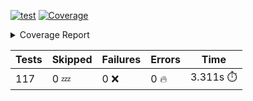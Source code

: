 [![test](https://github.com/rcmdnk/homebrew-file/actions/workflows/test.yml/badge.svg)](https://github.com/rcmdnk/homebrew-file/actions/workflows/test.yml)
<a href="https://github.com/rcmdnk/homebrew-file/blob/b8216fcf992a39dcf947575b6c449b3e92011319/README.md"><img alt="Coverage" src="https://img.shields.io/badge/Coverage-28%25-red.svg" /></a><details><summary>Coverage Report </summary><table><tr><th>File</th><th>Stmts</th><th>Miss</th><th>Cover</th><th>Missing</th></tr><tbody><tr><td colspan="5"><b>bin</b></td></tr><tr><td>&nbsp; &nbsp;<a href="https://github.com/rcmdnk/homebrew-file/blob/b8216fcf992a39dcf947575b6c449b3e92011319/bin/brew-file">brew-file</a></td><td>1984</td><td>1431</td><td>28%</td><td><a href="https://github.com/rcmdnk/homebrew-file/blob/b8216fcf992a39dcf947575b6c449b3e92011319/bin/brew-file#L229">229</a>, <a href="https://github.com/rcmdnk/homebrew-file/blob/b8216fcf992a39dcf947575b6c449b3e92011319/bin/brew-file#L240">240</a>, <a href="https://github.com/rcmdnk/homebrew-file/blob/b8216fcf992a39dcf947575b6c449b3e92011319/bin/brew-file#L254">254</a>, <a href="https://github.com/rcmdnk/homebrew-file/blob/b8216fcf992a39dcf947575b6c449b3e92011319/bin/brew-file#L265-L267">265&ndash;267</a>, <a href="https://github.com/rcmdnk/homebrew-file/blob/b8216fcf992a39dcf947575b6c449b3e92011319/bin/brew-file#L395-L402">395&ndash;402</a>, <a href="https://github.com/rcmdnk/homebrew-file/blob/b8216fcf992a39dcf947575b6c449b3e92011319/bin/brew-file#L405-L429">405&ndash;429</a>, <a href="https://github.com/rcmdnk/homebrew-file/blob/b8216fcf992a39dcf947575b6c449b3e92011319/bin/brew-file#L446-L449">446&ndash;449</a>, <a href="https://github.com/rcmdnk/homebrew-file/blob/b8216fcf992a39dcf947575b6c449b3e92011319/bin/brew-file#L454-L455">454&ndash;455</a>, <a href="https://github.com/rcmdnk/homebrew-file/blob/b8216fcf992a39dcf947575b6c449b3e92011319/bin/brew-file#L463">463</a>, <a href="https://github.com/rcmdnk/homebrew-file/blob/b8216fcf992a39dcf947575b6c449b3e92011319/bin/brew-file#L483">483</a>, <a href="https://github.com/rcmdnk/homebrew-file/blob/b8216fcf992a39dcf947575b6c449b3e92011319/bin/brew-file#L485">485</a>, <a href="https://github.com/rcmdnk/homebrew-file/blob/b8216fcf992a39dcf947575b6c449b3e92011319/bin/brew-file#L487">487</a>, <a href="https://github.com/rcmdnk/homebrew-file/blob/b8216fcf992a39dcf947575b6c449b3e92011319/bin/brew-file#L504-L508">504&ndash;508</a>, <a href="https://github.com/rcmdnk/homebrew-file/blob/b8216fcf992a39dcf947575b6c449b3e92011319/bin/brew-file#L521-L526">521&ndash;526</a>, <a href="https://github.com/rcmdnk/homebrew-file/blob/b8216fcf992a39dcf947575b6c449b3e92011319/bin/brew-file#L536">536</a>, <a href="https://github.com/rcmdnk/homebrew-file/blob/b8216fcf992a39dcf947575b6c449b3e92011319/bin/brew-file#L546-L547">546&ndash;547</a>, <a href="https://github.com/rcmdnk/homebrew-file/blob/b8216fcf992a39dcf947575b6c449b3e92011319/bin/brew-file#L549">549</a>, <a href="https://github.com/rcmdnk/homebrew-file/blob/b8216fcf992a39dcf947575b6c449b3e92011319/bin/brew-file#L553-L557">553&ndash;557</a>, <a href="https://github.com/rcmdnk/homebrew-file/blob/b8216fcf992a39dcf947575b6c449b3e92011319/bin/brew-file#L575-L589">575&ndash;589</a>, <a href="https://github.com/rcmdnk/homebrew-file/blob/b8216fcf992a39dcf947575b6c449b3e92011319/bin/brew-file#L596">596</a>, <a href="https://github.com/rcmdnk/homebrew-file/blob/b8216fcf992a39dcf947575b6c449b3e92011319/bin/brew-file#L635-L643">635&ndash;643</a>, <a href="https://github.com/rcmdnk/homebrew-file/blob/b8216fcf992a39dcf947575b6c449b3e92011319/bin/brew-file#L646-L650">646&ndash;650</a>, <a href="https://github.com/rcmdnk/homebrew-file/blob/b8216fcf992a39dcf947575b6c449b3e92011319/bin/brew-file#L653-L669">653&ndash;669</a>, <a href="https://github.com/rcmdnk/homebrew-file/blob/b8216fcf992a39dcf947575b6c449b3e92011319/bin/brew-file#L675-L699">675&ndash;699</a>, <a href="https://github.com/rcmdnk/homebrew-file/blob/b8216fcf992a39dcf947575b6c449b3e92011319/bin/brew-file#L706-L719">706&ndash;719</a>, <a href="https://github.com/rcmdnk/homebrew-file/blob/b8216fcf992a39dcf947575b6c449b3e92011319/bin/brew-file#L722-L730">722&ndash;730</a>, <a href="https://github.com/rcmdnk/homebrew-file/blob/b8216fcf992a39dcf947575b6c449b3e92011319/bin/brew-file#L733-L735">733&ndash;735</a>, <a href="https://github.com/rcmdnk/homebrew-file/blob/b8216fcf992a39dcf947575b6c449b3e92011319/bin/brew-file#L738-L743">738&ndash;743</a>, <a href="https://github.com/rcmdnk/homebrew-file/blob/b8216fcf992a39dcf947575b6c449b3e92011319/bin/brew-file#L746-L950">746&ndash;950</a>, <a href="https://github.com/rcmdnk/homebrew-file/blob/b8216fcf992a39dcf947575b6c449b3e92011319/bin/brew-file#L981">981</a>, <a href="https://github.com/rcmdnk/homebrew-file/blob/b8216fcf992a39dcf947575b6c449b3e92011319/bin/brew-file#L1029">1029</a>, <a href="https://github.com/rcmdnk/homebrew-file/blob/b8216fcf992a39dcf947575b6c449b3e92011319/bin/brew-file#L1042">1042</a>, <a href="https://github.com/rcmdnk/homebrew-file/blob/b8216fcf992a39dcf947575b6c449b3e92011319/bin/brew-file#L1076-L1077">1076&ndash;1077</a>, <a href="https://github.com/rcmdnk/homebrew-file/blob/b8216fcf992a39dcf947575b6c449b3e92011319/bin/brew-file#L1084">1084</a>, <a href="https://github.com/rcmdnk/homebrew-file/blob/b8216fcf992a39dcf947575b6c449b3e92011319/bin/brew-file#L1104-L1107">1104&ndash;1107</a>, <a href="https://github.com/rcmdnk/homebrew-file/blob/b8216fcf992a39dcf947575b6c449b3e92011319/bin/brew-file#L1113-L1129">1113&ndash;1129</a>, <a href="https://github.com/rcmdnk/homebrew-file/blob/b8216fcf992a39dcf947575b6c449b3e92011319/bin/brew-file#L1133-L1146">1133&ndash;1146</a>, <a href="https://github.com/rcmdnk/homebrew-file/blob/b8216fcf992a39dcf947575b6c449b3e92011319/bin/brew-file#L1149-L1153">1149&ndash;1153</a>, <a href="https://github.com/rcmdnk/homebrew-file/blob/b8216fcf992a39dcf947575b6c449b3e92011319/bin/brew-file#L1182">1182</a>, <a href="https://github.com/rcmdnk/homebrew-file/blob/b8216fcf992a39dcf947575b6c449b3e92011319/bin/brew-file#L1188">1188</a>, <a href="https://github.com/rcmdnk/homebrew-file/blob/b8216fcf992a39dcf947575b6c449b3e92011319/bin/brew-file#L1191">1191</a>, <a href="https://github.com/rcmdnk/homebrew-file/blob/b8216fcf992a39dcf947575b6c449b3e92011319/bin/brew-file#L1206-L1221">1206&ndash;1221</a>, <a href="https://github.com/rcmdnk/homebrew-file/blob/b8216fcf992a39dcf947575b6c449b3e92011319/bin/brew-file#L1247-L1257">1247&ndash;1257</a>, <a href="https://github.com/rcmdnk/homebrew-file/blob/b8216fcf992a39dcf947575b6c449b3e92011319/bin/brew-file#L1260-L1263">1260&ndash;1263</a>, <a href="https://github.com/rcmdnk/homebrew-file/blob/b8216fcf992a39dcf947575b6c449b3e92011319/bin/brew-file#L1266-L1270">1266&ndash;1270</a>, <a href="https://github.com/rcmdnk/homebrew-file/blob/b8216fcf992a39dcf947575b6c449b3e92011319/bin/brew-file#L1276">1276</a>, <a href="https://github.com/rcmdnk/homebrew-file/blob/b8216fcf992a39dcf947575b6c449b3e92011319/bin/brew-file#L1278-L1283">1278&ndash;1283</a>, <a href="https://github.com/rcmdnk/homebrew-file/blob/b8216fcf992a39dcf947575b6c449b3e92011319/bin/brew-file#L1287-L1292">1287&ndash;1292</a>, <a href="https://github.com/rcmdnk/homebrew-file/blob/b8216fcf992a39dcf947575b6c449b3e92011319/bin/brew-file#L1300-L1324">1300&ndash;1324</a>, <a href="https://github.com/rcmdnk/homebrew-file/blob/b8216fcf992a39dcf947575b6c449b3e92011319/bin/brew-file#L1328">1328</a>, <a href="https://github.com/rcmdnk/homebrew-file/blob/b8216fcf992a39dcf947575b6c449b3e92011319/bin/brew-file#L1331">1331</a>, <a href="https://github.com/rcmdnk/homebrew-file/blob/b8216fcf992a39dcf947575b6c449b3e92011319/bin/brew-file#L1335">1335</a>, <a href="https://github.com/rcmdnk/homebrew-file/blob/b8216fcf992a39dcf947575b6c449b3e92011319/bin/brew-file#L1342-L1371">1342&ndash;1371</a>, <a href="https://github.com/rcmdnk/homebrew-file/blob/b8216fcf992a39dcf947575b6c449b3e92011319/bin/brew-file#L1374-L1396">1374&ndash;1396</a>, <a href="https://github.com/rcmdnk/homebrew-file/blob/b8216fcf992a39dcf947575b6c449b3e92011319/bin/brew-file#L1401-L1413">1401&ndash;1413</a>, <a href="https://github.com/rcmdnk/homebrew-file/blob/b8216fcf992a39dcf947575b6c449b3e92011319/bin/brew-file#L1416-L1421">1416&ndash;1421</a>, <a href="https://github.com/rcmdnk/homebrew-file/blob/b8216fcf992a39dcf947575b6c449b3e92011319/bin/brew-file#L1426-L1474">1426&ndash;1474</a>, <a href="https://github.com/rcmdnk/homebrew-file/blob/b8216fcf992a39dcf947575b6c449b3e92011319/bin/brew-file#L1477-L1510">1477&ndash;1510</a>, <a href="https://github.com/rcmdnk/homebrew-file/blob/b8216fcf992a39dcf947575b6c449b3e92011319/bin/brew-file#L1515-L1546">1515&ndash;1546</a>, <a href="https://github.com/rcmdnk/homebrew-file/blob/b8216fcf992a39dcf947575b6c449b3e92011319/bin/brew-file#L1549-L1633">1549&ndash;1633</a>, <a href="https://github.com/rcmdnk/homebrew-file/blob/b8216fcf992a39dcf947575b6c449b3e92011319/bin/brew-file#L1636-L1644">1636&ndash;1644</a>, <a href="https://github.com/rcmdnk/homebrew-file/blob/b8216fcf992a39dcf947575b6c449b3e92011319/bin/brew-file#L1658">1658</a>, <a href="https://github.com/rcmdnk/homebrew-file/blob/b8216fcf992a39dcf947575b6c449b3e92011319/bin/brew-file#L1663">1663</a>, <a href="https://github.com/rcmdnk/homebrew-file/blob/b8216fcf992a39dcf947575b6c449b3e92011319/bin/brew-file#L1668-L1711">1668&ndash;1711</a>, <a href="https://github.com/rcmdnk/homebrew-file/blob/b8216fcf992a39dcf947575b6c449b3e92011319/bin/brew-file#L1715-L1834">1715&ndash;1834</a>, <a href="https://github.com/rcmdnk/homebrew-file/blob/b8216fcf992a39dcf947575b6c449b3e92011319/bin/brew-file#L1838-L1872">1838&ndash;1872</a>, <a href="https://github.com/rcmdnk/homebrew-file/blob/b8216fcf992a39dcf947575b6c449b3e92011319/bin/brew-file#L1876-L1892">1876&ndash;1892</a>, <a href="https://github.com/rcmdnk/homebrew-file/blob/b8216fcf992a39dcf947575b6c449b3e92011319/bin/brew-file#L1897-L1966">1897&ndash;1966</a>, <a href="https://github.com/rcmdnk/homebrew-file/blob/b8216fcf992a39dcf947575b6c449b3e92011319/bin/brew-file#L1971-L1997">1971&ndash;1997</a>, <a href="https://github.com/rcmdnk/homebrew-file/blob/b8216fcf992a39dcf947575b6c449b3e92011319/bin/brew-file#L2000-L2006">2000&ndash;2006</a>, <a href="https://github.com/rcmdnk/homebrew-file/blob/b8216fcf992a39dcf947575b6c449b3e92011319/bin/brew-file#L2011-L2056">2011&ndash;2056</a>, <a href="https://github.com/rcmdnk/homebrew-file/blob/b8216fcf992a39dcf947575b6c449b3e92011319/bin/brew-file#L2060-L2061">2060&ndash;2061</a>, <a href="https://github.com/rcmdnk/homebrew-file/blob/b8216fcf992a39dcf947575b6c449b3e92011319/bin/brew-file#L2065-L2097">2065&ndash;2097</a>, <a href="https://github.com/rcmdnk/homebrew-file/blob/b8216fcf992a39dcf947575b6c449b3e92011319/bin/brew-file#L2100-L2105">2100&ndash;2105</a>, <a href="https://github.com/rcmdnk/homebrew-file/blob/b8216fcf992a39dcf947575b6c449b3e92011319/bin/brew-file#L2109-L2121">2109&ndash;2121</a>, <a href="https://github.com/rcmdnk/homebrew-file/blob/b8216fcf992a39dcf947575b6c449b3e92011319/bin/brew-file#L2125-L2133">2125&ndash;2133</a>, <a href="https://github.com/rcmdnk/homebrew-file/blob/b8216fcf992a39dcf947575b6c449b3e92011319/bin/brew-file#L2137-L2139">2137&ndash;2139</a>, <a href="https://github.com/rcmdnk/homebrew-file/blob/b8216fcf992a39dcf947575b6c449b3e92011319/bin/brew-file#L2143">2143</a>, <a href="https://github.com/rcmdnk/homebrew-file/blob/b8216fcf992a39dcf947575b6c449b3e92011319/bin/brew-file#L2147-L2155">2147&ndash;2155</a>, <a href="https://github.com/rcmdnk/homebrew-file/blob/b8216fcf992a39dcf947575b6c449b3e92011319/bin/brew-file#L2165-L2333">2165&ndash;2333</a>, <a href="https://github.com/rcmdnk/homebrew-file/blob/b8216fcf992a39dcf947575b6c449b3e92011319/bin/brew-file#L2339-L2490">2339&ndash;2490</a>, <a href="https://github.com/rcmdnk/homebrew-file/blob/b8216fcf992a39dcf947575b6c449b3e92011319/bin/brew-file#L2496-L2551">2496&ndash;2551</a>, <a href="https://github.com/rcmdnk/homebrew-file/blob/b8216fcf992a39dcf947575b6c449b3e92011319/bin/brew-file#L2555-L2587">2555&ndash;2587</a>, <a href="https://github.com/rcmdnk/homebrew-file/blob/b8216fcf992a39dcf947575b6c449b3e92011319/bin/brew-file#L2591-L3121">2591&ndash;3121</a>, <a href="https://github.com/rcmdnk/homebrew-file/blob/b8216fcf992a39dcf947575b6c449b3e92011319/bin/brew-file#L3128-L3134">3128&ndash;3134</a>, <a href="https://github.com/rcmdnk/homebrew-file/blob/b8216fcf992a39dcf947575b6c449b3e92011319/bin/brew-file#L3137">3137</a>, <a href="https://github.com/rcmdnk/homebrew-file/blob/b8216fcf992a39dcf947575b6c449b3e92011319/bin/brew-file#L3141-L3150">3141&ndash;3150</a>, <a href="https://github.com/rcmdnk/homebrew-file/blob/b8216fcf992a39dcf947575b6c449b3e92011319/bin/brew-file#L3181-L3285">3181&ndash;3285</a>, <a href="https://github.com/rcmdnk/homebrew-file/blob/b8216fcf992a39dcf947575b6c449b3e92011319/bin/brew-file#L3290-L3872">3290&ndash;3872</a>, <a href="https://github.com/rcmdnk/homebrew-file/blob/b8216fcf992a39dcf947575b6c449b3e92011319/bin/brew-file#L3876">3876</a></td></tr><tr><td><b>TOTAL</b></td><td><b>1984</b></td><td><b>1431</b></td><td><b>28%</b></td><td>&nbsp;</td></tr></tbody></table></details>

| Tests | Skipped | Failures | Errors | Time |
| ----- | ------- | -------- | -------- | ------------------ |
| 117 | 0 :zzz: | 0 :x: | 0 :fire: | 3.311s :stopwatch: |

